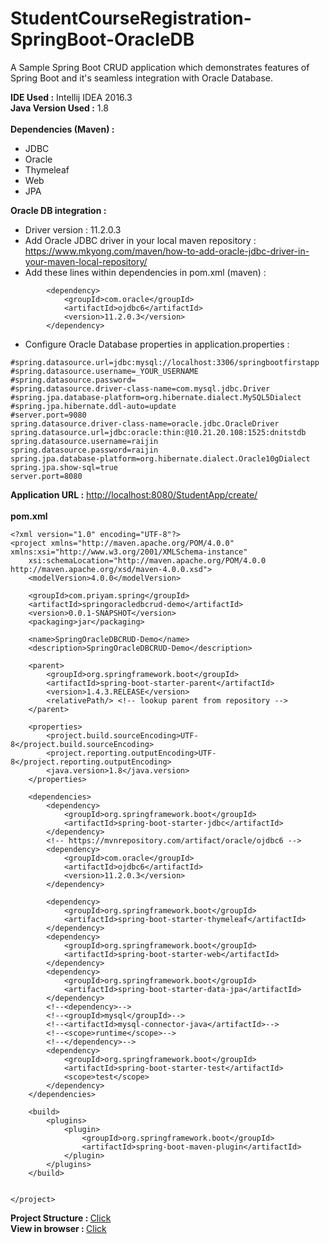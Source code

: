# StudentCourseRegistration-SpringBoot-OracleDB

A Sample Spring Boot CRUD application which demonstrates features of Spring Boot and it's seamless integration with Oracle Database.

<b>IDE Used :</b> Intellij IDEA 2016.3<br/>
<b>Java Version Used :</b> 1.8<br/><br/>
<b>Dependencies (Maven) :</b><br/>
- JDBC
- Oracle
- Thymeleaf
- Web
- JPA

<b>Oracle DB integration :</b><br/>
- Driver version : 11.2.0.3<br/>
- Add Oracle JDBC driver in your local maven repository : 
<a href="https://www.mkyong.com/maven/how-to-add-oracle-jdbc-driver-in-your-maven-local-repository/">https://www.mkyong.com/maven/how-to-add-oracle-jdbc-driver-in-your-maven-local-repository/</a><br/>
- Add these lines within dependencies in pom.xml (maven) : <br/>
```
        <dependency>
            <groupId>com.oracle</groupId>
            <artifactId>ojdbc6</artifactId>
            <version>11.2.0.3</version>
        </dependency>
```
- Configure Oracle Database properties in application.properties : <br/>
```
#spring.datasource.url=jdbc:mysql://localhost:3306/springbootfirstapp
#spring.datasource.username=_YOUR_USERNAME
#spring.datasource.password=
#spring.datasource.driver-class-name=com.mysql.jdbc.Driver
#spring.jpa.database-platform=org.hibernate.dialect.MySQL5Dialect
#spring.jpa.hibernate.ddl-auto=update
#server.port=9080
spring.datasource.driver-class-name=oracle.jdbc.OracleDriver
spring.datasource.url=jdbc:oracle:thin:@10.21.20.108:1525:dnitstdb
spring.datasource.username=raijin
spring.datasource.password=raijin
spring.jpa.database-platform=org.hibernate.dialect.Oracle10gDialect
spring.jpa.show-sql=true
server.port=8080
```
<b>Application URL :</b> <a href="http://localhost:8080/StudentApp/create/">http://localhost:8080/StudentApp/create/</a><br/><br/>
<b>pom.xml</b><br/>

```
<?xml version="1.0" encoding="UTF-8"?>
<project xmlns="http://maven.apache.org/POM/4.0.0" xmlns:xsi="http://www.w3.org/2001/XMLSchema-instance"
	xsi:schemaLocation="http://maven.apache.org/POM/4.0.0 http://maven.apache.org/xsd/maven-4.0.0.xsd">
	<modelVersion>4.0.0</modelVersion>

	<groupId>com.priyam.spring</groupId>
	<artifactId>springoracledbcrud-demo</artifactId>
	<version>0.0.1-SNAPSHOT</version>
	<packaging>jar</packaging>

	<name>SpringOracleDBCRUD-Demo</name>
	<description>SpringOracleDBCRUD-Demo</description>

    <parent>
        <groupId>org.springframework.boot</groupId>
        <artifactId>spring-boot-starter-parent</artifactId>
        <version>1.4.3.RELEASE</version>
        <relativePath/> <!-- lookup parent from repository -->
    </parent>

    <properties>
        <project.build.sourceEncoding>UTF-8</project.build.sourceEncoding>
        <project.reporting.outputEncoding>UTF-8</project.reporting.outputEncoding>
        <java.version>1.8</java.version>
    </properties>

    <dependencies>
        <dependency>
            <groupId>org.springframework.boot</groupId>
            <artifactId>spring-boot-starter-jdbc</artifactId>
        </dependency>
        <!-- https://mvnrepository.com/artifact/oracle/ojdbc6 -->
        <dependency>
            <groupId>com.oracle</groupId>
            <artifactId>ojdbc6</artifactId>
            <version>11.2.0.3</version>
        </dependency>

        <dependency>
            <groupId>org.springframework.boot</groupId>
            <artifactId>spring-boot-starter-thymeleaf</artifactId>
        </dependency>
        <dependency>
            <groupId>org.springframework.boot</groupId>
            <artifactId>spring-boot-starter-web</artifactId>
        </dependency>
        <dependency>
            <groupId>org.springframework.boot</groupId>
            <artifactId>spring-boot-starter-data-jpa</artifactId>
        </dependency>
        <!--<dependency>-->
        <!--<groupId>mysql</groupId>-->
        <!--<artifactId>mysql-connector-java</artifactId>-->
        <!--<scope>runtime</scope>-->
        <!--</dependency>-->
        <dependency>
            <groupId>org.springframework.boot</groupId>
            <artifactId>spring-boot-starter-test</artifactId>
            <scope>test</scope>
        </dependency>
    </dependencies>

    <build>
        <plugins>
            <plugin>
                <groupId>org.springframework.boot</groupId>
                <artifactId>spring-boot-maven-plugin</artifactId>
            </plugin>
        </plugins>
    </build>


</project>

```
<b>Project Structure : </b><a href="http://imgur.com/a/ihKuO" target="_blank">Click</a><br>
<b>View in browser : </b><a href="http://imgur.com/a/zsNz2" target="_blank">Click</a><br>

